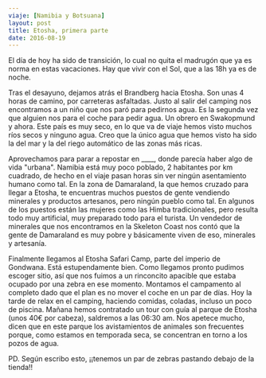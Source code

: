 ```yaml
---
viaje: [Namibia y Botsuana]
layout: post
title: Etosha, primera parte
date: 2016-08-19
---
```

El día de hoy ha sido de transición, lo cual no quita el madrugón que ya es norma en estas vacaciones. Hay que vivir con el Sol, que a las 18h ya es de noche. 

Tras el desayuno, dejamos atrás el Brandberg hacia Etosha. Son unas 4 horas de camino, por carreteras asfaltadas. Justo al salir del camping nos encontramos a un niño que nos paró para pedirnos agua. Es la segunda vez que alguien nos para el coche para pedir agua. Un obrero en Swakopmund y ahora. Este país es muy seco, en lo que va de viaje hemos visto muchos ríos secos y ninguno agua. Creo que la único agua que hemos visto ha sido la del mar y la del riego automático de las zonas más ricas.

Aprovechamos para parar a repostar en ____, donde parecía haber algo de vida "urbana". Namibia está muy poco poblado, 2 habitantes por km cuadrado, de hecho en el viaje pasan horas sin ver ningún asentamiento humano como tal. En la zona de Damaraland, la que hemos cruzado para llegar a Etosha, te encuentras muchos puestos de gente vendiendo minerales y productos artesanos, pero ningún pueblo como tal. En algunos de los puestos están las mujeres como las Himba tradicionales, pero resulta todo muy artificial, muy preparado todo para el turista. Un vendedor de minerales que nos encontramos en la Skeleton Coast nos contó que la gente de Damaraland es muy pobre y básicamente viven de eso, minerales y artesanía.

Finalmente llegamos al Etosha Safari Camp, parte del imperio de Gondwana. Está estupendamente bien. Como llegamos pronto pudimos escoger sitio, así que nos fuimos a un rinconcito apacible que estaba ocupado por una zebra en ese momento. Montamos el campamento al completo dado que el plan es no mover el coche en un par de días. Hoy la tarde de relax en el camping, haciendo comidas, coladas, incluso un poco de piscina. Mañana hemos contratado un tour con guía al parque de Etosha (unos 40€ por cabeza), saldremos a las 06:30 am. Nos apetece mucho, dicen que en este parque los avistamientos de animales son frecuentes porque, como estamos en temporada seca, se concentran en torno a los pozos de agua.

PD. Según escribo esto, ¡¡tenemos un par de zebras pastando debajo de la tienda!!


